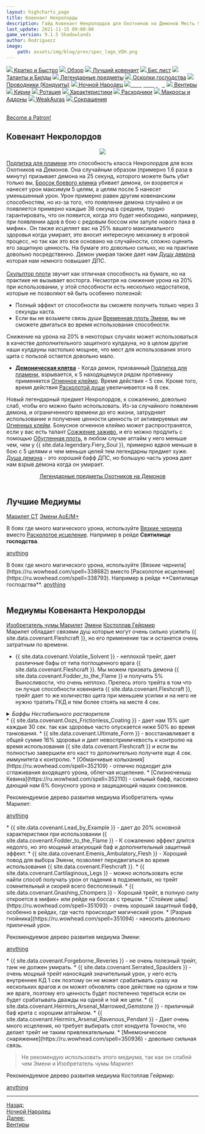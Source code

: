 ```yaml
---
layout: highcharts_page
title: Ковенант Некролорды
description: Гайд Ковенант Некролордов для Охотников на Демонов Месть 9.1.5 PvE Shadowlands
last_update: 2021-11-15 09:00:00
game_version: 9.1.5 Shadowlands 
author: Rodriguezz
image:
    path: assets/img/blog/prev/spec_logo_VDH.png
---
```


<div id="smooth-nav-outer">
<a href="{{ site.url }}/guide/vengeance/quick_faq.html"><img src="https://wow.zamimg.com/images/wow/icons/medium/wow_token01.jpg"> Кратко и Быстро</a>
<a href="{{ site.url }}/guide/vengeance/overview.html"><img src="https://wow.zamimg.com/images/wow/icons/medium/inv_misc_spyglass_02.jpg"> Обзор</a>
<a href="{{ site.url }}/guide/vengeance/covenant.html"><img src="https://wow.zamimg.com/images/wow/icons/medium/achievement_mythicdungeons_shadowlands.jpg"> Лучший ковенант</a>
<a href="{{ site.url }}/guide/vengeance/gear.html"><img src="https://wow.zamimg.com/images/wow/icons/medium/inv_chest_chain_03.jpg"> Бис лист</a>
<a href="{{ site.url }}/guide/vengeance/talent-builds.html"><img src="https://wow.zamimg.com/images/wow/icons/medium/ability_marksmanship.jpg"> Таланты и Билды</a>
<a href="{{ site.url }}/guide/vengeance/legendaries-shadowlands.html"><img src="https://wow.zamimg.com/images/wow/icons/medium/runesmith_icon.jpg"> Легендарные предметы</a>
<a href="{{ site.url }}/guide/vengeance/domination-set-bonuses.html"><img src="https://wow.zamimg.com/images/wow/icons/medium/wow_token01.jpg"> Осколки господства</a>
<a href="{{ site.url }}/guide/vengeance/conduits-shadowlands.html"><img src="https://wow.zamimg.com/images/wow/icons/medium/ability_rogue_rollthebones02.jpg"> Проводники (Кондуиты)</a>
<a href="{{ site.url }}/guide/vengeance/night-fae.html"><img src="https://wow.zamimg.com/images/wow/icons/medium/ui_sigil_nightfae.jpg"> Ночной Народец</a>
<a href="{{ site.url }}/guide/vengeance/necrolord.html"><img src="https://wow.zamimg.com/images/wow/icons/medium/ui_sigil_necrolord.jpg"><span style="color: white;"> Некролорды</span></a>
<a href="{{ site.url }}/guide/vengeance/venthyr.html"><img src="https://wow.zamimg.com/images/wow/icons/medium/ui_sigil_venthyr.jpg"> Вентиры</a>
<a href="{{ site.url }}/guide/vengeance/kyrian.html"><img src="https://wow.zamimg.com/images/wow/icons/medium/ui_sigil_kyrian.jpg"> Кирии</a>
<a href="{{ site.url }}/guide/vengeance/rotation-priority.html"><img src="https://wow.zamimg.com/images/wow/icons/medium/wow_token01.jpg"> Ротация</a>
<a href="{{ site.url }}/guide/vengeance/stats.html"><img src="https://wow.zamimg.com/images/wow/icons/medium/inv_inscription_80_warscroll_intellect.jpg"> Характеристики</a>
<a href="{{ site.url }}/guide/vengeance/consumables.html"><img src="https://wow.zamimg.com/images/wow/icons/medium/inv_potion_92.jpg"> Расходники</a>
<a href="{{ site.url }}/guide/vengeance/macros-addons.html"><img src="https://wow.zamimg.com/images/wow/icons/medium/inv_eng_gearspringparts.jpg"> Макросы и Аддоны</a>
<a href="{{ site.url }}/guide/vengeance/weakauras.html"><img src="https://wow.zamimg.com/images/wow/icons/medium/spell_holy_auramastery.jpg"> WeakAuras</a>
<a href="{{ site.url }}/guide/vengeance/common-terms.html"><img src="https://wow.zamimg.com/images/wow/icons/medium/ui_chat.jpg"> Сокращения</a>
</div>
<br>

<a href="https://www.patreon.com/bePatron?u=43917749"  data-patreon-widget-type="become-patron-button">Become a Patron!</a><script async src="https://c6.patreon.com/becomePatronButton.bundle.js"></script>

## Ковенант Некролордов
<p align="center" width="100%"> <img src="{{ site.url }}/assets/img/blog/conduits/necrolord_logo.png"> </p>

[Подпитка для пламени](https://ru.wowhead.com/spell=329554) это способность класса <span class="r3">Некролордов</span> для всех Охотников на Демонов. Она случайным образом (примерно 1.6 раза в минуту) призывает демона на 25 секунд, которого можете быть убит только вы, [Бросок боевого клинка](https://ru.wowhead.com/spell=185123/) убивает демона, он взорвется и нанесет урон максимум 5 целям, а целям после 5 нанесет уменьшенный урон. Урон примерно равен другим ковенанским способностям, но из-за того, что появление демона случайно и он появляется примерно каждые 38 секунд в среднем, трудно гарантировать, что он появится, когда это будет необходимо, например, при появлении адов в бою с редовым боссом или запуле нового пака в мифик+. Он также исцеляет вас на 25% вашего максимального здоровья когда умирает, это вносит интересную механику в игровой процесс, но так как это все основано на случайности, сложно оценить его защитную ценность. На бумаге это довольно сильно, но на практике довольно посредственно. Демон умирая также дает нам [Душу демона](https://ru.wowhead.com/spell=208195/) которая нам немного повышает ДПС.<br>
<br>
[Скульптор плоти](https://ru.wowhead.com/spell=324631) звучит как отличная способность на бумаге, но на практике не вызывает восторга. Несмотря на снижение урона на 20% при использовании, у этой способности есть несколько недостатков, которые не позволяют ей быть особенно полезной:

* Полный эффект от способности вы сможете получить только через 3 секунды каста.
* Если вы не возьмете связь души [Временная плоть Эмени](https://ru.wowhead.com/spell=341650/), вы не сможете двигаться во время использования способности.

Снижение на урона на 20% в некоторых случаях может использоваться в качестве дополнительного защитного кулдауна, но в целом другие наши кулдауны настолько мощнее, что мест для использования этого щита с пользой остается довольно мало.

* <span class="q5"><strong>[Демоническая клятва](https://ru.wowhead.com/spell=355996)</strong></span> - Когда демон, призванный [Подпитка для пламени](https://ru.wowhead.com/spell=329554), взрывается, к 5 находящемуся рядом противнику применяется [Огненное клеймо](https://ru.wowhead.com/spell=204021/). Время действия – 5 сек. Кроме того, время действия [Расколотой души](https://ru.wowhead.com/spell=228537) увеличивается на 8 сек.

Новый легендарный предмет Некролордов, к сожалению, довольно слаб, чтобы его можно было использовать. Из-за случайного появления демона, и ограниченного времени до его жизни, затрудняет использование и получение ценности ценность от активируемых им [Огненных клейм](https://ru.wowhead.com/spell=204021/). Бонусное огненное клеймо может распространятся, если у вас есть талант [Сожжение заживо](https://www.wowhead.com/spell=207739), и его можно продлить с помощью [Обугленная плоть](https://ru.wowhead.com/spell=336639), в любом случае аптайм у него меньше чем, чем у {{ site.data.legendary.Fiery_Soul }}, примерно вдвое меньше в бою с 5 целями и чем меньше целей тем легендарны предмет хуже. [Душа демона](https://ru.wowhead.com/spell=208195/) - это хороший бафф ДПС, но большую часть урона дает нам взрыв демона когда он умирает.

<div style="text-align: -webkit-center; text-align: -moz-center;">
<a class="c12 cta-button" href="{{ site.url }}/guide/vengeance/legendaries-shadowlands.html" data-border="strong" data-markup-content-target="1" data-icon="true">
<span class="cta-button-icon" style="background-image: url(&quot;https://wow.zamimg.com/images/wow/icons/medium/runesmith_icon.jpg&quot;);">
</span>Легендарные предметы Охотников на Демонов</a></div><br>

## Лучшие Медиумы

<div class="tabs" id="tabs-1">
    <div class="tabs__nav">
      <a class="tabs__link tabs__link_active" href="#content-1">Марилет СТ</a>
      <a class="tabs__link" href="#content-2">Эмени АоЕ/М+</a>
    </div>
    <div class="tabs__content">
      <div class="tabs__pane tabs__pane_show" id="content-1">
<div class="tabs_in" markdown="1">	  

В боях где много магического урона, используйте [Вязкие чернила](https://ru.wowhead.com/spell=338682) вместо [Расколотое исцеление](https://ru.wowhead.com/spell=338793). Например в рейде **Святилище господства**.

<a href="https://ru.wowhead.com/soulbind-calc/embed/necrolord/plague-deviser-marileth/demon-hunter/AwaW5r4BJStvCBMFLR8IFTBfCCV2DggiFSrvCCV2AAg" target="blank">anything</a>
</div>      
	  </div>
      <div class="tabs__pane" id="content-2">
<div class="tabs_in" markdown="1">
В боях где много магического урона, используйте [Вязкие чернила](https://ru.wowhead.com/spell=338682) вместо [Расколотое исцеление](https://ru.wowhead.com/spell=338793). Например в рейде **Святилище господства**.      
<a href="https://ru.wowhead.com/soulbind-calc/embed/necrolord/emeni/demon-hunter/AwaWar4CBStvCCUszQgSBS0fCCUwXwgiFSrvCCV2AAg" target="blank">anything</a>
</div>     
	 </div>
    </div>
  </div>
<br>

## Медиумы Ковенанта Некролорды

<div class="tabs" id="tabs-2">
    <div class="tabs__nav">
      <a class="tabs__link tabs__link_active" href="#content-4">Изобретатель чумы Марилет</a>
      <a class="tabs__link" href="#content-5">Эмени</a>
	  <a class="tabs__link" href="#content-6">Костоплав Гейрмир</a>
    </div>
    <div class="tabs__content">
      <div class="tabs__pane tabs__pane_show" id="content-4">
<div class="tabs_in" markdown="1">	  
Марилет обладает связями душ которые могут очень сильно усилить {{ site.data.covenant.Fleshcraft }}, но его применение так и останется очень затратным по времени.

* {{ site.data.covenant.Volatile_Solvent }} - неплохой трейт, дает различные бафы от типа поглощенного врага {{ site.data.covenant.Fleshcraft }}. Мы можем призвать демона {{ site.data.covenant.Fodder_to_the_Flame }}  и получить 5% Выносливости, что очень неплохо. Прелесь этого трейта в том что он лучше способности ковенанта {{ site.data.covenant.Fleshcraft }}, трейт дает то же количество щита при меньшем усилии и на него не нужно тратить ГКД и тем более стоять на месте 4 сек.
<details>
 <summary><i>Баффы Нестабильного растворителя</i></summary>
    <li> <a href="https://ru.wowhead.com/spell=323498">Нестабильный растворитель: животные</a> - Повышает основную характеристику на 2%.</li>
    <li> <a href="https://ru.wowhead.com/spell=323504/">Нестабильный растворитель: элементали</a> - Наносимый магический урон увеличен на 3%.</li>
    <li> <a href="https://ru.wowhead.com/spell=323497/">Нестабильный растворитель: аберрации</a> - Броня усилена на 78.</li>
    <li> <a href="https://ru.wowhead.com/spell=323507">Нестабильный растворитель: механизмы</a> - Получаемый магический урон уменьшен на 5%..</li>
    <li> <a href="https://ru.wowhead.com/spell=323510/">Нестабильный растворитель: нежить</a> - Убийство противника восстанавливает вам 2% максимального запаса здоровья.</li>
    <li> <a href="https://ru.wowhead.com/spell=323491/">Нестабильный растворитель: гуманоиды</a> - Повышает Искусность на 120.</li>
    <li> <a href="https://ru.wowhead.com/spell=323500">Нестабильный растворитель: демоны </a> - Повышает Выносливость на 3%.</li>
    <li> <a href="https://ru.wowhead.com/spell=323502">Нестабильный растворитель: драконы </a> - Вероятность критического удара повышена на 3%.</li>
    <li> <a href="https://ru.wowhead.com/spell=323506/">Нестабильный растворитель: великаны </a> - Размер увеличен на 10%. Наносимый физический урон увеличен на 3%.</li>
</details>
* {{ site.data.covenant.Oozs_Frictionless_Coating }} - дает нам 15% щит каждые 30 сек. так как здоровье часто опускается ниже 50% во время танкования. 
* {{ site.data.covenant.Ultimate_Form }} - восстанавливает в общей сумме 16% здоровья и дает невосприимчевость к контролю на время использования {{ site.data.covenant.Fleshcraft }} и если вы полностью завершили его каст то дополнительно получите еще 4 сек. иммунитета к контролю.
* [Обманчивые колыхания](https://ru.wowhead.com/spell=352109) - отлично подходит для сглаживания входящего урона, облегчая исцеление.
* [Слизнюченыш Кевина](https://ru.wowhead.com/spell=352110) - сильный бафф, пассивно дающий нам 6% бонусного урона и защищающий наших союзников.

Рекомендуемое дерево развития медиума Изобретатель чумы Марилет:

<a href="https://ru.wowhead.com/soulbind-calc/embed/necrolord/plague-deviser-marileth/demon-hunter/AwaW5r4BJStvCBMFLR8IFTBfCCV2DggiFSrvCCV2AAA" target="blank">anything</a>

</div>      
	  </div>
      <div class="tabs__pane" id="content-5">
<div class="tabs_in" markdown="1">	
* {{ site.data.covenant.Lead_by_Example }} - дает до 20% основной характеристики при использовании {{ site.data.covenant.Fodder_to_the_Flame }} - К сожалению эффект длится недолго, но это мощный атакующий баф и дополнительный защитный эффект.
* {{ site.data.covenant.Emenis_Ambulatory_Flesh }} - Хороший повод для выбора Эмени, позволяет передвигаться во время использования {{ site.data.covenant.Fleshcraft }}.
* {{ site.data.covenant.Cartilaginous_Legs }} - можно использовать если найти способ получать урон от падения в подземельях, но трейт сомнительный и скорей всего бесполезный.
* {{ site.data.covenant.Gnashing_Chompers }} - Хороший трейт, в полную силу откроется в мифик+ или рейде на боссах с трешом.
* [Стойкие швы](https://ru.wowhead.com/spell=351093) - очень хороший защитный бафф, особенно в рейдах, где часто происходит магический урон.
* [Разрыв гнойника](https://ru.wowhead.com/spell=351094) - наносить довольно приличный урон.

Рекомендуемое дерево развития медиума Эмени:

<a href="https://ru.wowhead.com/soulbind-calc/embed/necrolord/emeni/demon-hunter/AwaWar4CBStvCCUszQgSBS0fCCUwXwgiFSrvACV2AAg" target="blank">anything</a>

</div>     
	 </div>
	  <div class="tabs__pane" id="content-6">
<div class="tabs_in" markdown="1">
* {{ site.data.covenant.Forgeborne_Reveries }} - не очень полезный трейт, танк не должен умирать.
* {{ site.data.covenant.Serrated_Spaulders }} - очень мощный трейт наносящий значительный урон, у него есть внутреннее КД 1 сек поэтому он не может срабатывать сразу на нескольких врагов и он может обновлять свое действие на одном и том же враге, поэтому его ценность будет постепенно теряться если он будет срабатывать дважды на одной и той же цели. 
* {{ site.data.covenant.Heirmirs_Arsenal_Marrowed_Gemstone }} - приличный баф крита с хорошим аптаймом.
* {{ site.data.covenant.Heirmirs_Arsenal_Ravenous_Pendant }} - Дает очень много исцеления, но требует выбирать слот кондуита Точности, что делает трейт не таким привлекательным.
* [Мнемоническое снаряжение](https://ru.wowhead.com/spell=350936) - довольно сильная связь.

> Не рекомендую использовать этого медиума, так как он слабей чем Эмени и Изобретатель чумы Марилет

Рекомендуемое дерево развития медиума Костоплав Гейрмир:

<a href="https://ru.wowhead.com/soulbind-calc/embed/necrolord/bonesmith-heirmir/demon-hunter/Awa-ar4CBStvCCUszQgRJS0fCCMFKu8IFXYACCUraQg" target="blank">anything</a>
</div>      
	  </div>
    </div>
  </div>

<hr>

<div class="minibox minibox-left"><a href="{{ site.url }}/guide/vengeance/night-fae.html">Назад:<br>Ночной Народец</a></div>
<div class="minibox"><a href="{{ site.url }}/guide/vengeance/venthyr.html">Далее:<br>Вентиры</a></div>

<br>

<script>
    var $tabs = function (target) {
      var
        _elemTabs = (typeof target === 'string' ? document.querySelector(target) : target),
        _eventTabsShow,
        _showTab = function (tabsLinkTarget) {
          var tabsPaneTarget, tabsLinkActive, tabsPaneShow;
          tabsPaneTarget = document.querySelector(tabsLinkTarget.getAttribute('href'));
          tabsLinkActive = tabsLinkTarget.parentElement.querySelector('.tabs__link_active');
          tabsPaneShow = tabsPaneTarget.parentElement.querySelector('.tabs__pane_show');
          // если следующая вкладка равна активной, то завершаем работу
          if (tabsLinkTarget === tabsLinkActive) {
            return;
          }
          // удаляем классы у текущих активных элементов
          if (tabsLinkActive !== null) {
            tabsLinkActive.classList.remove('tabs__link_active');
          }
          if (tabsPaneShow !== null) {
            tabsPaneShow.classList.remove('tabs__pane_show');
          }
          // добавляем классы к элементам (в завимости от выбранной вкладки)
          tabsLinkTarget.classList.add('tabs__link_active');
          tabsPaneTarget.classList.add('tabs__pane_show');
          document.dispatchEvent(_eventTabsShow);
        },
        _switchTabTo = function (tabsLinkIndex) {
          var tabsLinks = _elemTabs.querySelectorAll('.tabs__link');
          if (tabsLinks.length > 0) {
            if (tabsLinkIndex > tabsLinks.length) {
              tabsLinkIndex = tabsLinks.length;
            } else if (tabsLinkIndex < 1) {
              tabsLinkIndex = 1;
            }
            _showTab(tabsLinks[tabsLinkIndex - 1]);
          }
        };

      _eventTabsShow = new CustomEvent('tab.show', { detail: _elemTabs });

      _elemTabs.addEventListener('click', function (e) {
        var tabsLinkTarget = e.target;
        // завершаем выполнение функции, если кликнули не по ссылке
        if (!tabsLinkTarget.classList.contains('tabs__link')) {
          return;
        }
        // отменяем стандартное действие
        e.preventDefault();
        _showTab(tabsLinkTarget);
      });

      return {
        showTab: function (target) {
          _showTab(target);
        },
        switchTabTo: function (index) {
          _switchTabTo(index);
        }
      }

    };

    (function () {
      var
        nameKey = 'mytabs2',
        mytabs = {},
        mytabsStorage = {},
        listTabs = document.querySelectorAll('.tabs');

      for (var i = 0, length = listTabs.length; i < length; i++) {
        if (listTabs[i].id) {
          mytabs[listTabs[i].id] = $tabs(listTabs[i]);
        }
      }
      if (localStorage.getItem(nameKey)) {
        mytabsStorage = JSON.parse(localStorage.getItem(nameKey));
        for (var key in mytabsStorage) {
          if (mytabs.hasOwnProperty(key)) {
            mytabs[key].showTab(document.querySelector('[href="' + mytabsStorage[key] + '"]'));
          }
        }
      }
      document.addEventListener('tab.show', function (e) {
        mytabsStorage[e.detail.closest('.tabs').getAttribute('id')] = e.detail.querySelector('.tabs__link_active').getAttribute('href');
        localStorage.setItem(nameKey, JSON.stringify(mytabsStorage));
      })
    })();   
</script>	